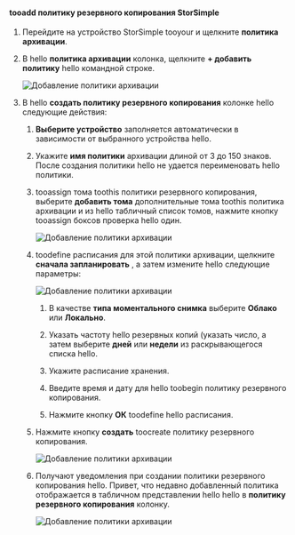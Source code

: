 <!--author=alkohli last changed: 02/10/17-->

#### <a name="tooadd-a-storsimple-backup-policy"></a>tooadd политику резервного копирования StorSimple

1. Перейдите на устройство StorSimple tooyour и щелкните **политика архивации**.

2. В hello **политика архивации** колонка, щелкните **+ добавить политику** hello командной строке.
   
    ![Добавление политики архивации](./media/storsimple-8000-add-backup-policy-u2/addbupol1.png)

3. В hello **создать политику резервного копирования** колонке hello следующие действия:
   
   1. **Выберите устройство** заполняется автоматически в зависимости от выбранного устройства hello.
   
   2. Укажите **имя политики** архивации длиной от 3 до 150 знаков. После создания политики hello не удается переименовать hello политики.
       
   3. tooassign тома toothis политики резервного копирования, выберите **добавить тома** дополнительные тома toothis политика архивации и из hello табличный список томов, нажмите кнопку tooassign боксов проверка hello один.

       ![Добавление политики архивации](./media/storsimple-8000-add-backup-policy-u2/addbupol2.png)

   4. toodefine расписания для этой политики архивации, щелкните **сначала запланировать** , а затем измените hello следующие параметры:

       ![Добавление политики архивации](./media/storsimple-8000-add-backup-policy-u2/addbupol3.png)

       1. В качестве **типа моментального снимка** выберите **Облако** или **Локально**.

       2. Указать частоту hello резервных копий (указать число, а затем выберите **дней** или **недели** из раскрывающегося списка hello.

       3. Укажите расписание хранения.

       4. Введите время и дату для hello toobegin политику резервного копирования.

       5. Нажмите кнопку **ОК** toodefine hello расписания.

   5. Нажмите кнопку **создать** toocreate политику резервного копирования.

       ![Добавление политики архивации](./media/storsimple-8000-add-backup-policy-u2/addbupol4.png)
   
   6. Получают уведомления при создании политики резервного копирования hello. Привет, что недавно добавленный политика отображается в табличном представлении hello hello в **политику резервного копирования** колонку.

       ![Добавление политики архивации](./media/storsimple-8000-add-backup-policy-u2/addbupol7.png)


